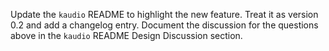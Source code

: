    
Update
the `kaudio` README to highlight the new feature. Treat it as
version 0.2 and add a changelog entry. Document the discussion for
the questions above in the `kaudio` README Design Discussion
section.
